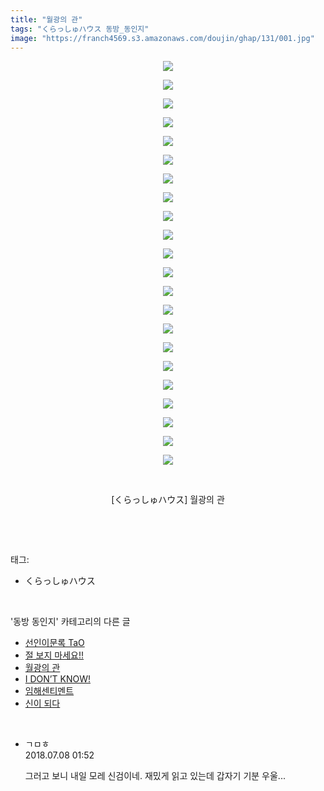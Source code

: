 ```yaml
---
title: "월광의 관"
tags: "くらっしゅハウス 동방_동인지"
image: "https://franch4569.s3.amazonaws.com/doujin/ghap/131/001.jpg"
---
```

<div class="article">
<p style="text-align: center; clear: none; float: none;"><img src="{{ site.imgserver2 }}/ghap/131/001.jpg"/></p>
<p style="text-align: center; clear: none; float: none;"><img src="{{ site.imgserver2 }}/ghap/131/002.jpg"/></p>
<p style="text-align: center; clear: none; float: none;"><img src="{{ site.imgserver2 }}/ghap/131/003.jpg"/></p>
<p style="text-align: center; clear: none; float: none;"><img src="{{ site.imgserver2 }}/ghap/131/004.jpg"/></p>
<p style="text-align: center; clear: none; float: none;"><img src="{{ site.imgserver2 }}/ghap/131/005.jpg"/></p>
<p style="text-align: center; clear: none; float: none;"><img src="{{ site.imgserver2 }}/ghap/131/006.jpg"/></p>
<p style="text-align: center; clear: none; float: none;"><img src="{{ site.imgserver2 }}/ghap/131/007.jpg"/></p>
<p style="text-align: center; clear: none; float: none;"><img src="{{ site.imgserver2 }}/ghap/131/008.jpg"/></p>
<p style="text-align: center; clear: none; float: none;"><img src="{{ site.imgserver2 }}/ghap/131/009.jpg"/></p>
<p style="text-align: center; clear: none; float: none;"><img src="{{ site.imgserver2 }}/ghap/131/010.jpg"/></p>
<p style="text-align: center; clear: none; float: none;"><img src="{{ site.imgserver2 }}/ghap/131/011.jpg"/></p>
<p style="text-align: center; clear: none; float: none;"><img src="{{ site.imgserver2 }}/ghap/131/012.jpg"/></p>
<p style="text-align: center; clear: none; float: none;"><img src="{{ site.imgserver2 }}/ghap/131/013.jpg"/></p>
<p style="text-align: center; clear: none; float: none;"><img src="{{ site.imgserver2 }}/ghap/131/014.jpg"/></p>
<p style="text-align: center; clear: none; float: none;"><img src="{{ site.imgserver2 }}/ghap/131/015.jpg"/></p>
<p style="text-align: center; clear: none; float: none;"><img src="{{ site.imgserver2 }}/ghap/131/016.jpg"/></p>
<p style="text-align: center; clear: none; float: none;"><img src="{{ site.imgserver2 }}/ghap/131/017.jpg"/></p>
<p style="text-align: center; clear: none; float: none;"><img src="{{ site.imgserver2 }}/ghap/131/018.jpg"/></p>
<p style="text-align: center; clear: none; float: none;"><img src="{{ site.imgserver2 }}/ghap/131/019.jpg"/></p>
<p style="text-align: center; clear: none; float: none;"><img src="{{ site.imgserver2 }}/ghap/131/020.jpg"/></p>
<p style="text-align: center; clear: none; float: none;"><img src="{{ site.imgserver2 }}/ghap/131/021.jpg"/></p>
<p style="text-align: center; clear: none; float: none;"><img src="{{ site.imgserver2 }}/ghap/131/022.jpg"/></p>
<p style="text-align: center; clear: none; float: none;"><br/></p>
<p style="text-align: center; clear: none; float: none;">[くらっしゅハウス] 월광의 관</p>
<p><br/></p>
</div><br/>
<div class="tagTrail">
<p>태그: </p>
<ul>
<li>くらっしゅハウス</li>
</ul>
</div><br/>
<div class="another">
<p>'동방 동인지' 카테고리의 다른 글</p>
<ul>
<li><a href="/ghap_133">선인이문록 TaO</a></li>
<li><a href="/ghap_132">절 보지 마세요!!</a></li>
<li><a href="/ghap_131">월광의 관</a></li>
<li><a href="/ghap_130">I DON’T KNOW!</a></li>
<li><a href="/ghap_129">임해센티멘트</a></li>
<li><a href="/ghap_128">신이 되다</a></li>
</ul>
</div><br/>
<div class="cb_module cb_fluid">
<div class="cb_wrt cb_profile">
<div class="comment">
<ul>
<li class="cb_thumb_off" id="comment15282129">
<div class="cb_comment_area">
<div class="cb_info_area">
<div class="cb_section">
<span class="cb_nick_name">ㄱㅁㅎ</span>
</div>
<div class="cb_section">
<span class="cb_date">2018.07.08 01:52 </span>
</div>
</div>
<div class="cb_dsc_comment">
<p class="cb_dsc">
											그러고 보니 내일 모레 신검이네. 재밌게 읽고 있는데 갑자기 기분 우울...
										</p>
</div>
</div></li>
</ul>
</div>
</div><!-- commentList close -->
</div><br/>
